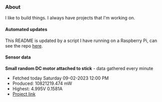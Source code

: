 ### About
I like to build things. I always have projects that I'm working on.

#### Automated updates
This README is updated by a script I have running on a Raspberry Pi, can see the repo [here](https://github.com/jdc-cunningham/raspi-git-repo-updater).

#### Sensor data


**Small random DC motor attached to stick** - data gathered every minute
- Fetched today Saturday 09-02-2023 12:00 PM
- Produced: 10821219.474 mW
- Highest: 4.995V 0.1581A
- [Project link](https://github.com/jdc-cunningham/turbine-raspi)
